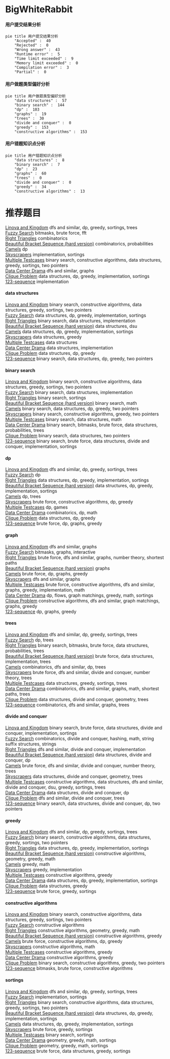 # BigWhiteRabbit
<!-- tabs:start -->
#### **用户提交结果分析**

```mermaid
pie title 用户提交结果分析
    "Accepted" :  40
    "Rejected" :  0
    "Wrong answer" :  43
    "Runtime error" :  5
    "Time limit exceeded" :  9
    "Memory limit exceeded" :  0
    "Compilation error" :  3
    "Partial" :  0
```
#### **用户做题类型偏好分析**

```mermaid
pie title 用户做题类型偏好分析
    "data structures" :  57
    "binary search" :  144
    "dp" :  103
    "graphs" :  19
    "trees" :  30
    "divide and conquer" :  0
    "greedy" :  153
    "constructive algorithms" :  153
```
#### **用户错题知识点分析**

```mermaid
pie title 用户错题知识点分析
    "data structures" :  8
    "binary search" :  7
    "dp" :  23
    "graphs" :  60
    "trees" :  0
    "divide and conquer" :  0
    "greedy" :  34
    "constructive algorithms" :  13
```
<!-- tabs:end -->
# 推荐题目
[Linova and Kingdom](https://codeforces.com/contest/1337/problem/C)		dfs and similar,
                        dp,
                        greedy,
                        sortings,
                        trees		  
[Fuzzy Search](http://codeforces.com/problemset/problem/528/D)		bitmasks,
                        brute force,
                        fft		  
[Right Triangles](http://codeforces.com/problemset/problem/52/B)		combinatorics		  
[Beautiful Bracket Sequence (hard version)](http://codeforces.com/problemset/problem/1264/D2)		combinatorics,
                        probabilities		  
[Camels](http://codeforces.com/problemset/problem/14/E)		dp		  
[Skyscrapers](https://codeforces.com/contest/1138/problem/C)		implementation,
                        sortings		  
[Multiple Testcases](http://codeforces.com/problemset/problem/1342/D)		binary search,
                        constructive algorithms,
                        data structures,
                        greedy,
                        sortings,
                        two pointers		  
[Data Center Drama](http://codeforces.com/problemset/problem/527/E)		dfs and similar,
                        graphs		  
[Clique Problem](https://codeforces.com/contest/528/problem/B)		data structures,
                        dp,
                        greedy,
                        implementation,
                        sortings		  
[123-sequence](http://codeforces.com/problemset/problem/52/A)		implementation		  
<!-- tabs:start -->
#### **data structures**
[Linova and Kingdom](http://codeforces.com/problemset/problem/1342/D)		binary search,
                        constructive algorithms,
                        data structures,
                        greedy,
                        sortings,
                        two pointers		  
[Fuzzy Search](https://codeforces.com/contest/528/problem/B)		data structures,
                        dp,
                        greedy,
                        implementation,
                        sortings		  
[Right Triangles](https://codeforces.com/contest/528/problem/A)		binary search,
                        data structures,
                        implementation		  
[Beautiful Bracket Sequence (hard version)](http://codeforces.com/problemset/problem/1468/B)		data structures,
                        dsu		  
[Camels](http://codeforces.com/problemset/problem/527/D)		data structures,
                        dp,
                        greedy,
                        implementation,
                        sortings		  
[Skyscrapers](http://codeforces.com/problemset/problem/144/E)		data structures,
                        greedy		  
[Multiple Testcases](http://codeforces.com/problemset/problem/52/C)		data structures		  
[Data Center Drama](http://codeforces.com/problemset/problem/1468/C)		data structures,
                        implementation		  
[Clique Problem](http://codeforces.com/problemset/problem/1468/A)		data structures,
                        dp,
                        greedy		  
[123-sequence](http://codeforces.com/problemset/problem/1492/C)		binary search,
                        data structures,
                        dp,
                        greedy,
                        two pointers		  
#### **binary search**
[Linova and Kingdom](http://codeforces.com/problemset/problem/1342/D)		binary search,
                        constructive algorithms,
                        data structures,
                        greedy,
                        sortings,
                        two pointers		  
[Fuzzy Search](https://codeforces.com/contest/528/problem/A)		binary search,
                        data structures,
                        implementation		  
[Right Triangles](http://codeforces.com/problemset/problem/1468/D)		binary search,
                        sortings		  
[Beautiful Bracket Sequence (hard version)](http://codeforces.com/problemset/problem/1359/C)		binary search,
                        math		  
[Camels](http://codeforces.com/problemset/problem/1492/C)		binary search,
                        data structures,
                        dp,
                        greedy,
                        two pointers		  
[Skyscrapers](http://codeforces.com/problemset/problem/1463/D)		binary search,
                        constructive algorithms,
                        greedy,
                        two pointers		  
[Multiple Testcases](http://codeforces.com/problemset/problem/1490/G)		binary search,
                        data structures,
                        math		  
[Data Center Drama](http://codeforces.com/problemset/problem/1479/D)		binary search,
                        bitmasks,
                        brute force,
                        data structures,
                        probabilities,
                        trees		  
[Clique Problem](http://codeforces.com/problemset/problem/1436/E)		binary search,
                        data structures,
                        two pointers		  
[123-sequence](http://codeforces.com/problemset/problem/1461/D)		binary search,
                        brute force,
                        data structures,
                        divide and conquer,
                        implementation,
                        sortings		  
#### **dp**
[Linova and Kingdom](https://codeforces.com/contest/1337/problem/C)		dfs and similar,
                        dp,
                        greedy,
                        sortings,
                        trees		  
[Fuzzy Search](http://codeforces.com/problemset/problem/14/E)		dp		  
[Right Triangles](https://codeforces.com/contest/528/problem/B)		data structures,
                        dp,
                        greedy,
                        implementation,
                        sortings		  
[Beautiful Bracket Sequence (hard version)](http://codeforces.com/problemset/problem/527/D)		data structures,
                        dp,
                        greedy,
                        implementation,
                        sortings		  
[Camels](https://codeforces.com/contest/1078/problem/C)		dp,
                        trees		  
[Skyscrapers](http://codeforces.com/problemset/problem/1373/E)		brute force,
                        constructive algorithms,
                        dp,
                        greedy		  
[Multiple Testcases](http://codeforces.com/problemset/problem/1382/B)		dp,
                        games		  
[Data Center Drama](http://codeforces.com/problemset/problem/1467/D)		combinatorics,
                        dp,
                        math		  
[Clique Problem](http://codeforces.com/problemset/problem/1468/A)		data structures,
                        dp,
                        greedy		  
[123-sequence](http://codeforces.com/problemset/problem/1149/D)		brute force,
                        dp,
                        graphs,
                        greedy		  
#### **graph**
[Linova and Kingdom](http://codeforces.com/problemset/problem/527/E)		dfs and similar,
                        graphs		  
[Fuzzy Search](http://codeforces.com/problemset/problem/1146/C)		bitmasks,
                        graphs,
                        interactive		  
[Right Triangles](http://codeforces.com/problemset/problem/1325/E)		brute force,
                        dfs and similar,
                        graphs,
                        number theory,
                        shortest paths		  
[Beautiful Bracket Sequence (hard version)](http://codeforces.com/problemset/problem/1338/E)		graphs		  
[Camels](http://codeforces.com/problemset/problem/1149/D)		brute force,
                        dp,
                        graphs,
                        greedy		  
[Skyscrapers](https://codeforces.com/contest/528/problem/C)		dfs and similar,
                        graphs		  
[Multiple Testcases](http://codeforces.com/problemset/problem/1487/C)		brute force,
                        constructive algorithms,
                        dfs and similar,
                        graphs,
                        greedy,
                        implementation,
                        math		  
[Data Center Drama](http://codeforces.com/problemset/problem/1437/C)		dp,
                        flows,
                        graph matchings,
                        greedy,
                        math,
                        sortings		  
[Clique Problem](http://codeforces.com/problemset/problem/1470/D)		constructive algorithms,
                        dfs and similar,
                        graph matchings,
                        graphs,
                        greedy		  
[123-sequence](http://codeforces.com/problemset/problem/1476/C)		dp,
                        graphs,
                        greedy		  
#### **trees**
[Linova and Kingdom](https://codeforces.com/contest/1337/problem/C)		dfs and similar,
                        dp,
                        greedy,
                        sortings,
                        trees		  
[Fuzzy Search](https://codeforces.com/contest/1078/problem/C)		dp,
                        trees		  
[Right Triangles](http://codeforces.com/problemset/problem/1479/D)		binary search,
                        bitmasks,
                        brute force,
                        data structures,
                        probabilities,
                        trees		  
[Beautiful Bracket Sequence (hard version)](http://codeforces.com/problemset/problem/1511/C)		brute force,
                        data structures,
                        implementation,
                        trees		  
[Camels](http://codeforces.com/problemset/problem/1499/F)		combinatorics,
                        dfs and similar,
                        dp,
                        trees		  
[Skyscrapers](http://codeforces.com/problemset/problem/1491/E)		brute force,
                        dfs and similar,
                        divide and conquer,
                        number theory,
                        trees		  
[Multiple Testcases](http://codeforces.com/problemset/problem/1466/D)		data structures,
                        greedy,
                        sortings,
                        trees		  
[Data Center Drama](http://codeforces.com/problemset/problem/1495/D)		combinatorics,
                        dfs and similar,
                        graphs,
                        math,
                        shortest paths,
                        trees		  
[Clique Problem](http://codeforces.com/problemset/problem/1303/G)		data structures,
                        divide and conquer,
                        geometry,
                        trees		  
[123-sequence](http://codeforces.com/problemset/problem/1454/E)		combinatorics,
                        dfs and similar,
                        graphs,
                        trees		  
#### **divide and conquer**
[Linova and Kingdom](http://codeforces.com/problemset/problem/1461/D)		binary search,
                        brute force,
                        data structures,
                        divide and conquer,
                        implementation,
                        sortings		  
[Fuzzy Search](http://codeforces.com/problemset/problem/1466/G)		combinatorics,
                        divide and conquer,
                        hashing,
                        math,
                        string suffix structures,
                        strings		  
[Right Triangles](http://codeforces.com/problemset/problem/1490/D)		dfs and similar,
                        divide and conquer,
                        implementation		  
[Beautiful Bracket Sequence (hard version)](https://codeforces.com/contest/1483/problem/C)		data structures,
                        divide and conquer,
                        dp		  
[Camels](http://codeforces.com/problemset/problem/1491/E)		brute force,
                        dfs and similar,
                        divide and conquer,
                        number theory,
                        trees		  
[Skyscrapers](http://codeforces.com/problemset/problem/1303/G)		data structures,
                        divide and conquer,
                        geometry,
                        trees		  
[Multiple Testcases](http://codeforces.com/problemset/problem/1494/D)		constructive algorithms,
                        data structures,
                        dfs and similar,
                        divide and conquer,
                        dsu,
                        greedy,
                        sortings,
                        trees		  
[Data Center Drama](http://codeforces.com/problemset/problem/1482/E)		data structures,
                        divide and conquer,
                        dp		  
[Clique Problem](http://codeforces.com/problemset/problem/566/C)		dfs and similar,
                        divide and conquer,
                        trees		  
[123-sequence](http://codeforces.com/problemset/problem/1428/F)		binary search,
                        data structures,
                        divide and conquer,
                        dp,
                        two pointers		  
#### **greedy**
[Linova and Kingdom](https://codeforces.com/contest/1337/problem/C)		dfs and similar,
                        dp,
                        greedy,
                        sortings,
                        trees		  
[Fuzzy Search](http://codeforces.com/problemset/problem/1342/D)		binary search,
                        constructive algorithms,
                        data structures,
                        greedy,
                        sortings,
                        two pointers		  
[Right Triangles](https://codeforces.com/contest/528/problem/B)		data structures,
                        dp,
                        greedy,
                        implementation,
                        sortings		  
[Beautiful Bracket Sequence (hard version)](http://codeforces.com/problemset/problem/1158/D)		constructive algorithms,
                        geometry,
                        greedy,
                        math		  
[Camels](http://codeforces.com/problemset/problem/1203/B)		greedy,
                        math		  
[Skyscrapers](http://codeforces.com/problemset/problem/387/C)		greedy,
                        implementation		  
[Multiple Testcases](http://codeforces.com/problemset/problem/515/D)		constructive algorithms,
                        greedy		  
[Data Center Drama](http://codeforces.com/problemset/problem/527/D)		data structures,
                        dp,
                        greedy,
                        implementation,
                        sortings		  
[Clique Problem](http://codeforces.com/problemset/problem/144/E)		data structures,
                        greedy		  
[123-sequence](http://codeforces.com/problemset/problem/529/B)		brute force,
                        greedy,
                        sortings		  
#### **constructive algorithms**
[Linova and Kingdom](http://codeforces.com/problemset/problem/1342/D)		binary search,
                        constructive algorithms,
                        data structures,
                        greedy,
                        sortings,
                        two pointers		  
[Fuzzy Search](https://codeforces.com/contest/1180/problem/D)		constructive algorithms		  
[Right Triangles](http://codeforces.com/problemset/problem/1158/D)		constructive algorithms,
                        geometry,
                        greedy,
                        math		  
[Beautiful Bracket Sequence (hard version)](http://codeforces.com/problemset/problem/515/D)		constructive algorithms,
                        greedy		  
[Camels](http://codeforces.com/problemset/problem/1373/E)		brute force,
                        constructive algorithms,
                        dp,
                        greedy		  
[Skyscrapers](http://codeforces.com/problemset/problem/1407/A)		constructive algorithms,
                        math		  
[Multiple Testcases](http://codeforces.com/problemset/problem/1469/A)		constructive algorithms,
                        greedy		  
[Data Center Drama](http://codeforces.com/problemset/problem/1493/A)		constructive algorithms,
                        greedy		  
[Clique Problem](http://codeforces.com/problemset/problem/1463/D)		binary search,
                        constructive algorithms,
                        greedy,
                        two pointers		  
[123-sequence](https://codeforces.com/contest/1456/problem/B)		bitmasks,
                        brute force,
                        constructive algorithms		  
#### **sortings**
[Linova and Kingdom](https://codeforces.com/contest/1337/problem/C)		dfs and similar,
                        dp,
                        greedy,
                        sortings,
                        trees		  
[Fuzzy Search](https://codeforces.com/contest/1138/problem/C)		implementation,
                        sortings		  
[Right Triangles](http://codeforces.com/problemset/problem/1342/D)		binary search,
                        constructive algorithms,
                        data structures,
                        greedy,
                        sortings,
                        two pointers		  
[Beautiful Bracket Sequence (hard version)](https://codeforces.com/contest/528/problem/B)		data structures,
                        dp,
                        greedy,
                        implementation,
                        sortings		  
[Camels](http://codeforces.com/problemset/problem/527/D)		data structures,
                        dp,
                        greedy,
                        implementation,
                        sortings		  
[Skyscrapers](http://codeforces.com/problemset/problem/529/B)		brute force,
                        greedy,
                        sortings		  
[Multiple Testcases](http://codeforces.com/problemset/problem/1468/D)		binary search,
                        sortings		  
[Data Center Drama](https://codeforces.com/contest/1496/problem/C)		geometry,
                        greedy,
                        math,
                        sortings		  
[Clique Problem](http://codeforces.com/problemset/problem/1495/A)		geometry,
                        greedy,
                        math,
                        sortings		  
[123-sequence](http://codeforces.com/problemset/problem/1497/A)		brute force,
                        data structures,
                        greedy,
                        sortings		  
<!-- tabs:end -->
